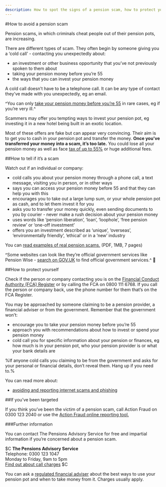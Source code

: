 ```yaml
---
description: How to spot the signs of a pension scam, how to protect yourself, and what to do if you’ve been targeted.
---
```


#How to avoid a pension scam

Pension scams, in which criminals cheat people out of their pension pots, are increasing.

There are different types of scam. They often begin by someone giving you a ‘cold call’ - contacting you unexpectedly about:

- an investment or other business opportunity that you’ve not previously spoken to them about
- taking your pension money before you’re 55
- the ways that you can invest your pension money

A cold call doesn’t have to be a telephone call. It can be any type of contact they’ve made with you unexpectedly, eg an email.

^You can only [take your pension money before you’re 55](https://www.gov.uk/early-retirement-pension/personal-and-workplace-pensions) in rare cases, eg if you’re very ill.^

Scammers may offer you tempting ways to invest your pension pot, eg investing it in a new hotel being built in an exotic location.

Most of these offers are fake but can appear very convincing. Their aim is to get you to cash in your pension pot and transfer the money. **Once you’ve transferred your money into a scam, it’s too late.** You could lose all your pension money as well as face [tax of up to 55%](https://www.gov.uk/tax-on-pension/higher-tax-on-unauthorised-payments) or huge additional fees.


##How to tell if it’s a scam

Watch out if an individual or company:

* cold calls you about your pension money through a phone call, a text message, visiting you in person, or in other ways
* says you can access your pension money before 55 and that they can help you with this
* encourages you to take out a large lump sum, or your whole pension pot as cash, and to let them invest it for you
* asks you to transfer your money quickly, even sending documents to you by courier - never make a rush decision about your pension money
* uses words like ‘pension liberation’, ‘loan’, ‘loophole’, ‘free pension review’ or ‘one-off investment’
* offers you an investment described as ‘unique’, ‘overseas’, ‘environmentally friendly’, ‘ethical’ or in a ‘new’ industry

You can [read examples of real pension scams.](http://www.pensionsadvisoryservice.org.uk/publications-files/uploads/members_detailed_booklet_7_page.pdf) (PDF, 1MB, 7 pages)

^Some websites can look like they’re official government services like Pension Wise - [search on GOV.UK](https://www.gov.uk) to find official government services.^


##How to protect yourself


Check if the person or company contacting you is on the [Financial Conduct Authority (FCA) Register](http://www.fca.org.uk/register) or by calling the FCA on 0800 111 6768. If you call the person or company back, use the phone number for them that’s on the FCA Register.

You may be approached by someone claiming to be a pension provider, a financial adviser or from the government. Remember that the government won’t:

* encourage you to take your pension money before you’re 55
* approach you with recommendations about how to invest or spend your pension money
* cold call you for specific information about your pension or finances, eg how much is in your pension pot, who your pension provider is or what your bank details are

%If anyone cold calls you claiming to be from the government and asks for your personal or financial details, don’t reveal them. Hang up if you need to.%

You can read more about:

- [avoiding and reporting internet scams and phishing](https://www.gov.uk/report-suspicious-emails-websites-phishing)



##If you’ve been targeted


If you think you’ve been the victim of a pension scam, call Action Fraud on 0300 123 2040 or use the [Action Fraud online reporting tool.](http://www.actionfraud.police.uk/report-a-fraud-including-online-crime)


###Further information

You can contact The Pensions Advisory Service for free and impartial information if you’re
concerned about a pension scam.

$C
**The Pensions Advisory Service**<br />
Telephone: 0300 123 1047<br />
Monday to Friday, 9am to 5pm<br />
[Find out about call charges](https://www.gov.uk/call-charges)
$C


You can ask a [regulated financial adviser](http://www.fsa.gov.uk/register/home.do) about the best ways to use your pension pot and when to take money from it. Charges usually apply.
